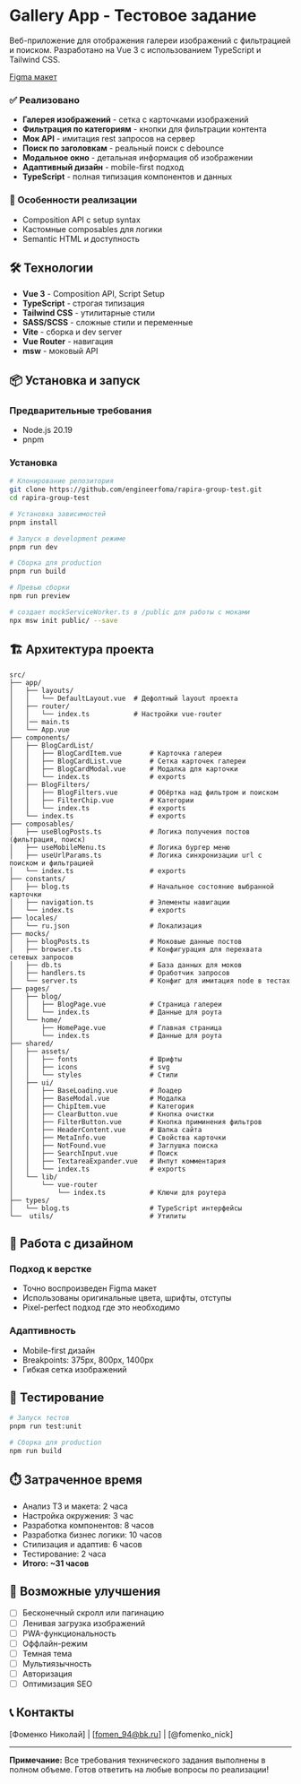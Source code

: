 # Gallery App - Тестовое задание

Веб-приложение для отображения галереи изображений с фильтрацией и поиском. Разработано на Vue 3 с использованием TypeScript и Tailwind CSS.

[Figma макет](https://www.figma.com/design/KBXO6PxmM53y0KODPwDMlP/%D0%A2%D0%B5%D1%81%D1%82%D0%BE%D0%B2%D0%BE%D0%B5-%D0%B7%D0%B0%D0%B4%D0%B0%D0%BD%D0%B8%D0%B5ы)

### ✅ Реализовано
- **Галерея изображений** - сетка с карточками изображений
- **Фильтрация по категориям** - кнопки для фильтрации контента
- **Мок API** - имитация rest запросов на сервер
- **Поиск по заголовкам** - реальный поиск с debounce
- **Модальное окно** - детальная информация об изображении
- **Адаптивный дизайн** - mobile-first подход
- **TypeScript** - полная типизация компонентов и данных

### 🎯 Особенности реализации
- Composition API с setup syntax
- Кастомные composables для логики
- Semantic HTML и доступность

## 🛠️ Технологии

- **Vue 3** - Composition API, Script Setup
- **TypeScript** - строгая типизация
- **Tailwind CSS** - утилитарные стили
- **SASS/SCSS** - сложные стили и переменные
- **Vite** - сборка и dev server
- **Vue Router** - навигация
- **msw** - моковый API

## 📦 Установка и запуск

### Предварительные требования
- Node.js 20.19
- pnpm

### Установка

```bash
# Клонирование репозитория
git clone https://github.com/engineerfoma/rapira-group-test.git
cd rapira-group-test

# Установка зависимостей
pnpm install

# Запуск в development режиме
pnpm run dev

# Сборка для production
pnpm run build

# Превью сборки
npm run preview

# создает mockServiceWorker.ts в /public для работы с моками
npx msw init public/ --save
```

## 🏗️ Архитектура проекта

```
src/
├── app/
│   ├── layouts/
│   │   └── DefaultLayout.vue  # Дефолтный layout проекта
│   ├── router/ 
│   │   └── index.ts           # Настройки vue-router
│   │── main.ts
│   └── App.vue
├── components/
│   ├── BlogCardList/
│   │   ├── BlogCardItem.vue       # Карточка галереи
│   │   ├── BlogCardList.vue       # Сетка карточек галереи
│   │   ├── BlogCardModal.vue      # Модалка для карточки
│   │   └── index.ts               # exports
│   ├── BlogFilters/
│   │   ├── BlogFilters.vue        # Обёртка над фильтром и поиском
│   │   ├── FilterChip.vue         # Категории
│   │   └── index.ts               # exports
│   └── index.ts                   # exports
├── composables/
│   ├── useBlogPosts.ts            # Логика получения постов (фильтрация, поиск)
│   ├── useMobileMenu.ts           # Логика бургер меню
│   ├── useUrlParams.ts            # Логика синхронизации url с поиском и фильтрацией
│   └── index.ts                   # exports
├── constants/
│   ├── blog.ts                    # Начальное состояние выбранной карточки
│   ├── navigation.ts              # Элементы навигации
│   └── index.ts                   # exports
├── locales/
│   └── ru.json                    # Локализация
├── mocks/
│   ├── blogPosts.ts               # Моковые данные постов
│   ├── browser.ts                 # Конфигурация для перехвата сетевых запросов
│   ├── db.ts                      # База данных для моков
│   ├── handlers.ts                # Оработчик запросов
│   └── server.ts                  # Конфиг для имитация node в тестах
├── pages/
│   ├── blog/
│   │   ├── BlogPage.vue           # Страница галереи
│   │   └── index.ts               # Данные для роута
│   └── home/
│       ├── HomePage.vue           # Главная страница
│       └── index.ts               # Данные для роута
├── shared/
│   ├── assets/
│   │   ├── fonts                  # Шрифты
│   │   ├── icons                  # svg
│   │   └── styles                 # Стили
│   ├── ui/
│   │   ├── BaseLoading.vue        # Лоадер
│   │   ├── BaseModal.vue          # Модалка
│   │   ├── ChipItem.vue           # Категория
│   │   ├── ClearButton.vue        # Кнопка очистки
│   │   ├── FilterButton.vue       # Кнопка приминения фильтров
│   │   ├── HeaderContent.vue      # Шапка сайта
│   │   ├── MetaInfo.vue           # Свойства карточки
│   │   ├── NotFound.vue           # Заглушка поиска
│   │   ├── SearchInput.vue        # Поиск
│   │   ├── TextareaExpander.vue   # Инпут комментария
│   │   └── index.ts               # exports
│   └── lib/
│       └── vue-router               
│           └── index.ts           # Ключи для роутера
├── types/
│   └── blog.ts                    # TypeScript интерфейсы
└──  utils/                        # Утилиты
```

## 🎨 Работа с дизайном

### Подход к верстке
- Точно воспроизведен Figma макет
- Использованы оригинальные цвета, шрифты, отступы
- Pixel-perfect подход где это необходимо

### Адаптивность
- Mobile-first дизайн
- Breakpoints: 375px, 800px, 1400px
- Гибкая сетка изображений

## 🧪 Тестирование

```bash
# Запуск тестов
pnpm run test:unit
```

```bash
# Сборка для production
npm run build

```

## ⏱️ Затраченное время

- Анализ ТЗ и макета: 2 часа
- Настройка окружения: 3 час
- Разработка компонентов: 8 часов
- Разработка бизнес логики: 10 часов
- Стилизация и адаптив: 6 часов
- Тестирование: 2 часа
- **Итого: ~31 часов**

## 🔮 Возможные улучшения

- [ ] Бесконечный скролл или пагинацию
- [ ] Ленивая загрузка изображений
- [ ] PWA-функциональность
- [ ] Оффлайн-режим
- [ ] Темная тема
- [ ] Мультиязычность
- [ ] Авторизация
- [ ] Оптимизация SEO

## 📞 Контакты

[Фоменко Николай] | [fomen_94@bk.ru] | [@fomenko_nick]

---

**Примечание:** Все требования технического задания выполнены в полном объеме. Готов ответить на любые вопросы по реализации!